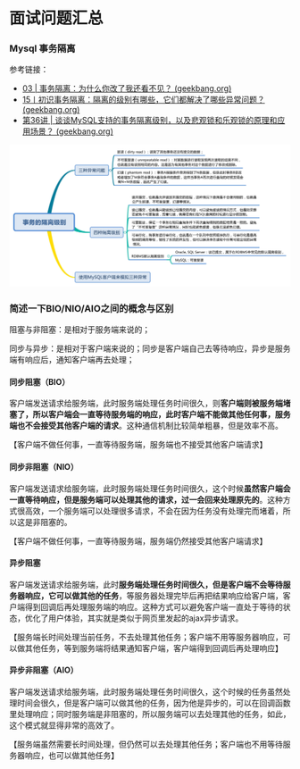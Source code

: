 # 面试问题汇总



### Mysql 事务隔离

参考链接：

- [03 | 事务隔离：为什么你改了我还看不见？ (geekbang.org)](https://time.geekbang.org/column/article/68963)
- [15丨初识事务隔离：隔离的级别有哪些，它们都解决了哪些异常问题？ (geekbang.org)](https://time.geekbang.org/column/article/107401)
- [第36讲 | 谈谈MySQL支持的事务隔离级别，以及悲观锁和乐观锁的原理和应用场景？ (geekbang.org)](https://time.geekbang.org/column/article/12288)

![img](assets/aa2ae6682a571676b686509623a2a7fb.jpg)



### 简述一下BIO/NIO/AIO之间的概念与区别

阻塞与非阻塞：是相对于服务端来说的；

同步与异步：是相对于客户端来说的；同步是客户端自己去等待响应，异步是服务端有响应后，通知客户端再去处理；

#### 同步阻塞（BIO）

 客户端发送请求给服务端，此时服务端处理任务时间很久，则**客户端则被服务端堵塞了，所以客户端会一直等待服务端的响应，此时客户端不能做其他任何事，服务端也不会接受其他客户端的请求**。这种通信机制比较简单粗暴，但是效率不高。

【客户端不做任何事，一直等待服务端，服务端也不接受其他客户端请求】

#### 同步非阻塞（NIO）

 客户端发送请求给服务端，此时服务端处理任务时间很久，这个时候**虽然客户端会一直等待响应，但是服务端可以处理其他的请求，过一会回来处理原先的**。这种方式很高效，一个服务端可以处理很多请求，不会在因为任务没有处理完而堵着，所以这是非阻塞的。

【客户端不做任何事，一直等待服务端，服务端仍然接受其他客户端请求】

#### 异步阻塞

 客户端发送请求给服务端，此时**服务端处理任务时间很久，但是客户端不会等待服务器响应，它可以做其他的任务**，等服务器处理完毕后再把结果响应给客户端，客户端得到回调后再处理服务端的响应。这种方式可以避免客户端一直处于等待的状态，优化了用户体验，其实就是类似于网页里发起的ajax异步请求。

【服务端长时间处理当前任务，不去处理其他任务；客户端不用等服务器响应，可以做其他任务，等到服务端将结果通知客户端，客户端得到回调后再处理响应】

#### 异步非阻塞（AIO）

 客户端发送请求给服务端，此时服务端处理任务时间很久，这个时候的任务虽然处理时间会很久，但是客户端可以做其他的任务，因为他是异步的，可以在回调函数里处理响应；同时服务端是非阻塞的，所以服务端可以去处理其他的任务，如此，这个模式就显得非常的高效了。

【服务端虽然需要长时间处理，但仍然可以去处理其他任务；客户端也不用等待服务器响应，也可以做其他任务】



